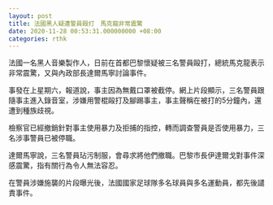 ```yaml
---
layout: post
title: 法國黑人疑遭警員毆打　馬克龍非常震驚
date: 2020-11-28 00:53:31.000000000 +08:00
categories: rthk
---
```


法國一名黑人音樂製作人，日前在首都巴黎懷疑被三名警員毆打，總統馬克龍表示非常震驚，又與內政部長達爾馬寧討論事件。

事發在上星期六，報道說，事主因為無戴口罩被截停。網上片段顯示，三名警員跟隨事主進入錄音室，涉嫌用警棍毆打及腳踢事主，事主聲稱在被打的5分鐘內，還遭到種族歧視。

檢察官已經撤銷針對事主使用暴力及拒捕的指控，轉而調查警員是否使用暴力，三名涉事警員已被停職。

達爾馬寧說，三名警員玷污制服，會尋求將他們撤職。巴黎市長伊達爾戈對事件深感震驚，指有關行為令人無法容忍。

在警員涉嫌施襲的片段曝光後，法國國家足球隊多名球員與多名運動員，都先後譴責事件。

